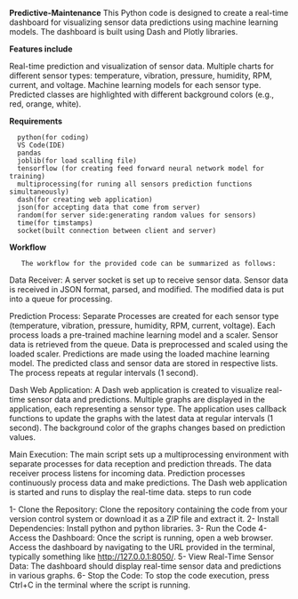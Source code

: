 **Predictive-Maintenance**
This Python code is designed to create a real-time dashboard for visualizing sensor data predictions using machine learning models. The dashboard is built using Dash and Plotly libraries.

**Features include**

Real-time prediction and visualization of sensor data. Multiple charts for different sensor types: temperature, vibration, pressure, humidity, RPM, current, and voltage. Machine learning models for each sensor type. Predicted classes are highlighted with different background colors (e.g., red, orange, white).

**Requirements**

      python(for coding) 
      VS Code(IDE)
      pandas 
      joblib(for load scalling file) 
      tensorflow (for creating feed forward neural network model for training) 
      multiprocessing(for runing all sensors prediction functions simultaneously)
      dash(for creating web application)
      json(for accepting data that come from server)
      random(for server side:generating random values for sensors)
      time(for timstamps)
      socket(built connection between client and server)
      
**Workflow**

       The workflow for the provided code can be summarized as follows:

Data Receiver:
       A server socket is set up to receive sensor data.
       Sensor data is received in JSON format, parsed, and modified.
        The modified data is put into a queue for processing.
          
Prediction Process:
          Separate Processes are created for each sensor type (temperature, vibration, pressure, humidity, RPM, current, voltage).
          Each process loads a pre-trained machine learning model and a scaler.
          Sensor data is retrieved from the queue.
          Data is preprocessed and scaled using the loaded scaler.
          Predictions are made using the loaded machine learning model.
          The predicted class and sensor data are stored in respective lists.
          The process repeats at regular intervals (1 second).

Dash Web Application:
      A Dash web application is created to visualize real-time sensor data and predictions.
      Multiple graphs are displayed in the application, each representing a sensor type.
      The application uses callback functions to update the graphs with the latest data at regular intervals (1 second).
      The background color of the graphs changes based on prediction values.

Main Execution:
      The main script sets up a multiprocessing environment with separate processes for data reception and prediction threads.
      The data receiver process listens for incoming data.
      Prediction processes continuously process data and make predictions.
      The Dash web application is started and runs to display the real-time data.
steps to run code

   1- Clone the Repository:
          Clone the repository containing the code from your version control system or download it as a ZIP file and extract it.
   2- Install Dependencies:
          Install python and python libraries.
   3- Run the Code
   4- Access the Dashboard:
          Once the script is running, open a web browser.
          Access the dashboard by navigating to the URL provided in the terminal, typically something like http://127.0.0.1:8050/.
   5- View Real-Time Sensor Data:
          The dashboard should display real-time sensor data and predictions in various graphs.
   6- Stop the Code:
          To stop the code execution, press Ctrl+C in the terminal where the script is running.
